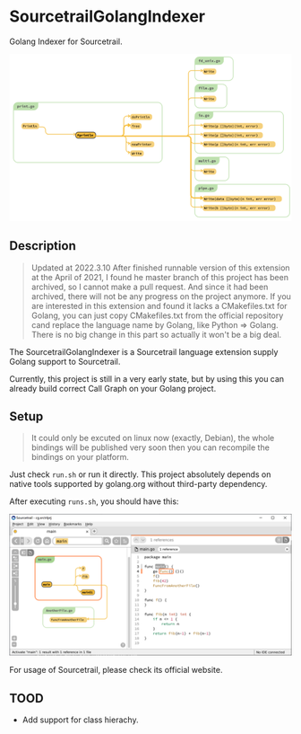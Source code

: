 # SourcetrailGolangIndexer

Golang Indexer for Sourcetrail.

![](./img/println.png)

## Description

> Updated at 2022.3.10
> After finished runnable version of this extension at the April of 2021, I found he master branch of this project has been archived, so I cannot make a pull request. And since it had been archived, there will not be any progress on the project anymore.
> If you are interested in this extension and found it lacks a CMakefiles.txt for Golang, you can just copy CMakefiles.txt from the official repository cand replace the language name by Golang, like Python => Golang. There is no big change in this part so actually it won't be a big deal.

The SourcetrailGolangIndexer is a Sourcetrail language extension supply Golang support to Sourcetrail.

Currently, this project is still in a very early state, but by using this you can already build correct Call Graph on your Golang project.

## Setup

> It could only be excuted on linux now (exactly, Debian), the whole bindings will be published very soon then you can recompile the bindings on your platform.

Just check `run.sh` or run it directly. This project absolutely depends on native tools supported by golang.org without third-party dependency.

After executing `runs.sh`, you should have this:

![](./img/example.png)

For usage of Sourcetrail, please check its official website.

## TOOD

- Add support for class hierachy.
